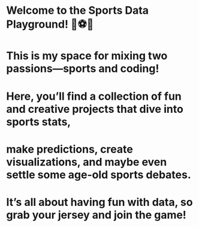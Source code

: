# Welcome to the Sports Data Playground! 🏀⚽🏈
# This is my space for mixing two passions—sports and coding!
# Here, you’ll find a collection of fun and creative projects that dive into sports stats,
# make predictions, create visualizations, and maybe even settle some age-old sports debates. 
# It’s all about having fun with data, so grab your jersey and join the game!
